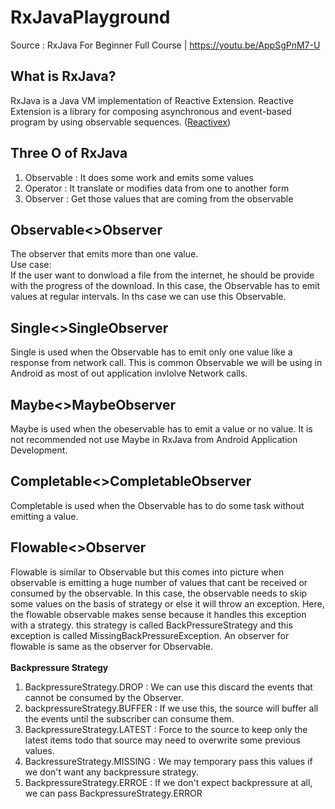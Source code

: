 # RxJavaPlayground
Source : RxJava For Beginner Full Course | https://youtu.be/AppSgPnM7-U



## What is RxJava?
RxJava is a Java VM implementation of Reactive Extension. Reactive Extension is a library for composing asynchronous and event-based program by using observable sequences. ([Reactivex](https://reactivex.io/))

## Three O of RxJava
1. Observable : It does some work and emits some values
2. Operator : It translate or modifies data from one to another form
3. Observer : Get those values that are coming from the observable


## Observable<>Observer
The observer that emits more than one value.<br>
Use case:<br>
If the user want to donwload a file from the internet, he should be provide with the progress of the download. In this case, the Observable has to emit values at regular intervals. In ths case we can use this Observable.

## Single<>SingleObserver
Single is used when the Observable has to emit only one value like a response from network call. This is common Observable we will be using in Android as most of out application invlolve Network calls.
 
## Maybe<>MaybeObserver
Maybe is used when the obeservable has to emit a value or no value. It is not recommended not use Maybe in RxJava from Android Application Development.

## Completable<>CompletableObserver
Completable is used when the Observable has to do some task without emitting a value.

## Flowable<>Observer
Flowable is similar to Observable but this comes into picture when observable is emitting a huge number of values that cant be received or consumed by the observable. In this case, the observable needs to skip some values on the basis of strategy or else it will throw an exception. Here, the flowable observable makes sense because it handles this exception with a strategy. this strategy is called BackPressureStrategy and this exception is called MissingBackPressureException. An observer for flowable is same as the observer for Observable.<br>
<br>
**Backpressure Strategy**

1. BackpressureStrategy.DROP : We can use this discard the events that cannot be consumed by the Observer.
2. backpressureStrategy.BUFFER : If we use this, the source will buffer all the events until the subscriber can consume them.
3. BackpressureStrategy.LATEST : Force to the source to keep only the latest items todo that source may need to overwrite some previous values.
4. BackressureStrategy.MISSING : We may temporary pass this values if we don't want any backpressure strategy.
5. BackpressureStrategy.ERROE : If we don't expect backpressure at all, we can pass BackpressureStrategy.ERROR 
<br>
	
